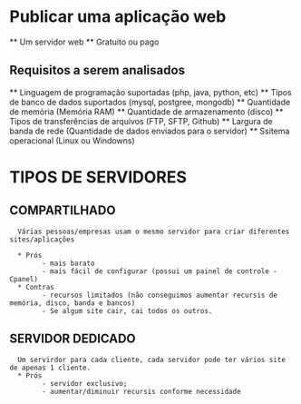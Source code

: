 # Publicar uma aplicação web
** Um servidor web
** Gratuito ou pago
## Requisitos a serem analisados
** Linguagem de programação suportadas (php, java, python, etc)
** Tipos de banco de dados suportados (mysql, postgree, mongodb)
** Quantidade de memória (Memória RAM)
** Quantidade de armazenamento (disco)
** Tipos de transferências de arquivos (FTP, SFTP, Github) 
** Largura de banda de rede (Quantidade de dados enviados para o servidor)
** Ssitema operacional (Linux ou Windowns)


# TIPOS DE SERVIDORES


## COMPARTILHADO
      Várias pessoas/empresas usam o mesmo servidor para criar diferentes sites/aplicações

      * Prós
            - mais barato
            - mais fácil de configurar (possui um painel de controle - Cpanel)
      * Contras
            - recursos limitados (não conseguimos aumentar recursis de memória, disco, banda e bancos)
            - Se algum site cair, cai todos os outros.

## SERVIDOR DEDICADO
      Um servirdor para cada cliente, cada servidor pode ter vários site de apenas 1 cliente.
      * Prós
            - servidor exclusivo;
            - aumentar/diminuir recursis conforme necessidade